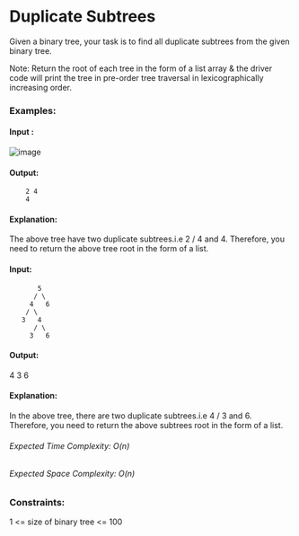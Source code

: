 # Duplicate Subtrees
Given a binary tree, your task is to find all duplicate subtrees from the given binary tree.

Note:  Return the root of each tree in the form of a list array & the driver code will print the tree in pre-order tree traversal in lexicographically increasing order.

### Examples:
#### Input : 
![image](https://github.com/Shailesh93602/potd/assets/87556206/a7d7a940-1879-458a-b56d-c8b51c470283)
#### Output:
        2 4   
        4
#### Explanation:
The above tree have two duplicate subtrees.i.e 
  2
 /
4  and 4. Therefore, you need to return the above tree root in the form of a list.

#### Input:
           5
          / \
         4   6
        / \
       3   4
          / \
         3   6
#### Output:
4 3
        6
#### Explanation:
In the above tree, there are two duplicate subtrees.i.e
  4
 /
3   and 6. Therefore, you need to return the above subtrees root in the form of a list.

###### Expected Time Complexity: O(n)
###### Expected Space Complexity: O(n)

### Constraints:
1 <= size of binary tree <= 100


